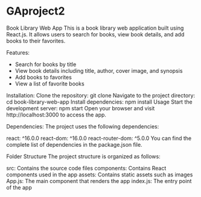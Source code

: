 # GAproject2
Book Library Web App
This is a book library web application built using React.js. It allows users to search for books, view book details, and add books to their favorites.

Features:
- Search for books by title
- View book details including title, author, cover image, and synopsis
- Add books to favorites
- View a list of favorite books

Installation:
Clone the repository: git clone <repository-url>
Navigate to the project directory: cd book-library-web-app
Install dependencies: npm install
Usage
Start the development server: npm start
Open your browser and visit http://localhost:3000 to access the app.
        
Dependencies:
The project uses the following dependencies:

react: ^16.0.0
react-dom: ^16.0.0
react-router-dom: ^5.0.0
You can find the complete list of dependencies in the package.json file.

Folder Structure
The project structure is organized as follows:

src: Contains the source code files
components: Contains React components used in the app
assets: Contains static assets such as images
App.js: The main component that renders the app
index.js: The entry point of the app
